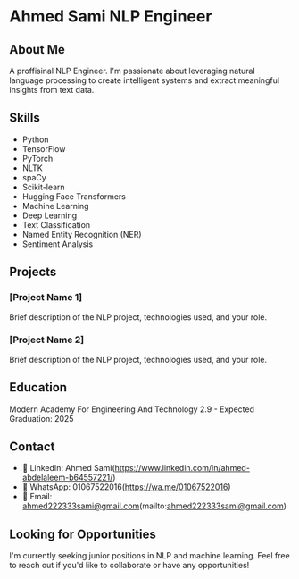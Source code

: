 # Ahmed Sami NLP Engineer 

## About Me
A proffisinal NLP Engineer. I'm passionate about leveraging natural language processing to create intelligent systems and extract meaningful insights from text data.

## Skills
- Python
- TensorFlow
- PyTorch
- NLTK
- spaCy
- Scikit-learn
- Hugging Face Transformers
- Machine Learning
- Deep Learning
- Text Classification
- Named Entity Recognition (NER)
- Sentiment Analysis

## Projects

### [Project Name 1]
Brief description of the NLP project, technologies used, and your role.

### [Project Name 2]
Brief description of the NLP project, technologies used, and your role.

## Education
Modern Academy For Engineering And Technology
2.9 - Expected Graduation: 2025

## Contact
- 🔗 LinkedIn: Ahmed Sami(https://www.linkedin.com/in/ahmed-abdelaleem-b64557221/)
- 💬 WhatsApp: 01067522016(https://wa.me/01067522016)
- 📧 Email: ahmed222333sami@gmail.com(mailto:ahmed222333sami@gmail.com)

## Looking for Opportunities
I'm currently seeking  junior positions in NLP and machine learning. Feel free to reach out if you'd like to collaborate or have any opportunities!
